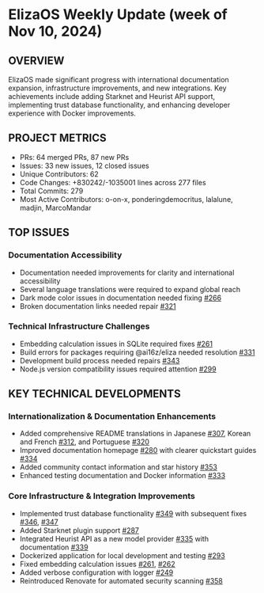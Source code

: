 # ElizaOS Weekly Update (week of Nov 10, 2024)

## OVERVIEW
ElizaOS made significant progress with international documentation expansion, infrastructure improvements, and new integrations. Key achievements include adding Starknet and Heurist API support, implementing trust database functionality, and enhancing developer experience with Docker improvements.

## PROJECT METRICS
- PRs: 64 merged PRs, 87 new PRs
- Issues: 33 new issues, 12 closed issues
- Unique Contributors: 62
- Code Changes: +830242/-1035001 lines across 277 files
- Total Commits: 279
- Most Active Contributors: o-on-x, ponderingdemocritus, lalalune, madjin, MarcoMandar

## TOP ISSUES

### Documentation Accessibility
- Documentation needed improvements for clarity and international accessibility
- Several language translations were required to expand global reach
- Dark mode color issues in documentation needed fixing [#266](https://github.com/elizaos/eliza/pull/266)
- Broken documentation links needed repair [#321](https://github.com/elizaos/eliza/pull/321)

### Technical Infrastructure Challenges
- Embedding calculation issues in SQLite required fixes [#261](https://github.com/elizaos/eliza/pull/261)
- Build errors for packages requiring @ai16z/eliza needed resolution [#331](https://github.com/elizaos/eliza/pull/331)
- Development build process needed repairs [#343](https://github.com/elizaos/eliza/pull/343)
- Node.js version compatibility issues required attention [#299](https://github.com/elizaos/eliza/pull/299)

## KEY TECHNICAL DEVELOPMENTS

### Internationalization & Documentation Enhancements
- Added comprehensive README translations in Japanese [#307](https://github.com/elizaos/eliza/pull/307), Korean and French [#312](https://github.com/elizaos/eliza/pull/312), and Portuguese [#320](https://github.com/elizaos/eliza/pull/320)
- Improved documentation homepage [#280](https://github.com/elizaos/eliza/pull/280) with clearer quickstart guides [#334](https://github.com/elizaos/eliza/pull/334)
- Added community contact information and star history [#353](https://github.com/elizaos/eliza/pull/353)
- Enhanced testing documentation and Docker information [#333](https://github.com/elizaos/eliza/pull/333)

### Core Infrastructure & Integration Improvements
- Implemented trust database functionality [#349](https://github.com/elizaos/eliza/pull/349) with subsequent fixes [#346](https://github.com/elizaos/eliza/pull/346), [#347](https://github.com/elizaos/eliza/pull/347)
- Added Starknet plugin support [#287](https://github.com/elizaos/eliza/pull/287)
- Integrated Heurist API as a new model provider [#335](https://github.com/elizaos/eliza/pull/335) with documentation [#339](https://github.com/elizaos/eliza/pull/339)
- Dockerized application for local development and testing [#293](https://github.com/elizaos/eliza/pull/293)
- Fixed embedding calculation issues [#261](https://github.com/elizaos/eliza/pull/261), [#262](https://github.com/elizaos/eliza/pull/262)
- Added verbose configuration with logger [#249](https://github.com/elizaos/eliza/pull/249)
- Reintroduced Renovate for automated security scanning [#358](https://github.com/elizaos/eliza/pull/358)